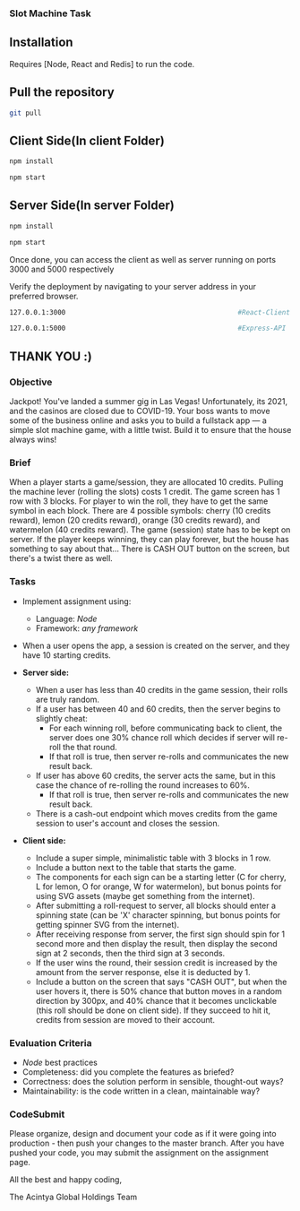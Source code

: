 ### Slot Machine Task

## Installation

Requires [Node, React and Redis] to run the code.

## Pull the repository

```sh
git pull
```

## Client Side(In client Folder)

```sh
npm install
```
```sh
npm start
```


## Server Side(In server Folder)

```sh
npm install
```
```sh
npm start
```

Once done, you can access the client as well as server running on ports 3000 and 5000 respectively

Verify the deployment by navigating to your server address in your preferred browser.

```sh
127.0.0.1:3000                                           #React-Client
```

```sh
127.0.0.1:5000                                           #Express-API
```

> 

## THANK YOU :)





### Objective

Jackpot! You've landed a summer gig in Las Vegas! Unfortunately, its 2021, and the casinos are closed due to COVID-19. Your boss wants to move some of the business online and asks you to build a fullstack app — a simple slot machine game, with a little twist. Build it to ensure that the house always wins!

### Brief

When a player starts a game/session, they are allocated 10 credits. 
Pulling the machine lever (rolling the slots) costs 1 credit. 
The game screen has 1 row with 3 blocks. 
For player to win the roll, they have to get the same symbol in each block.
There are 4 possible symbols: cherry (10 credits reward), lemon (20 credits reward), orange (30 credits reward), and watermelon (40 credits reward).
The game (session) state has to be kept on server.
If the player keeps winning, they can play forever, but the house has something to say about that...
There is  CASH OUT button on the screen, but there's a twist there as well.

### Tasks

- Implement assignment using:
    - Language: *Node*
    - Framework: *any framework*
- When a user opens the app, a session is created on the server, and they have 10 starting credits.
- **Server side:**
    - When a user has less than 40 credits in the game session, their rolls are truly random.
    - If a user has between 40 and 60 credits, then the server begins to slightly cheat:
        - For each winning roll, before communicating back to client, the server does one 30% chance roll which decides if server will re-roll the that round.
        - If that roll is true, then server re-rolls and communicates the new result back.
    - If user has above 60 credits, the server acts the same, but in this case the chance of re-rolling the round increases to 60%.
        - If that roll is true, then server re-rolls and communicates the new result back.
    - There is a cash-out endpoint which moves credits from the game session to user's account and closes the session.

- **Client side:**
    - Include a super simple, minimalistic table with 3 blocks in 1 row.
    - Include a button next to the table that starts the game.
    - The components for each sign can be a starting letter (C for cherry, L for lemon, O for orange, W for watermelon), but bonus points for using SVG assets (maybe get something from the internet).
    - After submitting a roll-request to server, all blocks should enter a spinning state (can be 'X' character spinning, but bonus points for getting spinner SVG from the internet).
    - After receiving response from server, the first sign should spin for 1 second more and then display the result, then display the second sign at 2 seconds, then the third sign at 3 seconds.
    - If the user wins the round, their session credit is increased by the amount from the server response, else it is deducted by 1.
    - Include a button on the screen that says "CASH OUT", but when the user hovers it, there is 50% chance that button moves in a random direction by 300px, and 40% chance that it becomes unclickable (this roll should be done on client side). If they succeed to hit it, credits from session are moved to their account.

### Evaluation Criteria

- *Node* best practices
- Completeness: did you complete the features as briefed?
- Correctness: does the solution perform in sensible, thought-out ways?
- Maintainability: is the code written in a clean, maintainable way?

### CodeSubmit

Please organize, design and document your code as if it were going into production - then push your changes to the master branch. After you have pushed your code, you may submit the assignment on the assignment page.

All the best and happy coding,

The Acintya Global Holdings Team